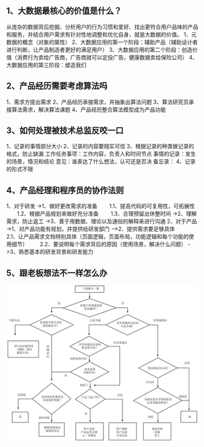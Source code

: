 ## 1、大数据最核心的价值是什么？
从庞杂的数据背后挖掘、分析用户的行为习惯和爱好、找出更符合用户品味的产品和服务，并结合用户需求有针对性地调整和优化自身，就是大数据的价值。
1、元数据的概念（对象的属性）
2、大数据应用的第一个阶段：辅助产品（辅助设计者进行判断，让产品制造者更好的满足用户）
3、大数据应用的第二个阶段：创造价值（消费行为卖给广告商，广告商就可以定投广告，健康数据卖给保险公司）
4、大数据应用的第三阶段：塑造我们

## 2、产品经历需要考虑算法吗
1、需求方提出需求
2、产品经历承接需求，并抽象出算法问题
3、算法研究员承接算法需求，解决算法课题
4、产品经历整合算法模型成为产品功能

## 3、如何处理被技术总监反咬一口
1、记录的事情部分大小
2、记录的内容要翔实可信
3、根据记录的种类做记录的格式，防止缺漏
工作任务事项：工作内容，负责人和时间节点
事情的记录：发生的场景，情况和结论
意见：谁表达了什么想法，认可还是否决
备忘录：
4、记录的形式不限


## 4、产品经理和程序员的协作法则
1、对于研发
->1、做好更改需求的准备
&emsp;&emsp;1.1、提高代码的可复用性，可拓展性
&emsp;&emsp;1.2、根据产品规划来做好充分准备
&emsp;&emsp;1.3、合理预留出休整时间
->2、理解需求，防止返工
->3、善于用数据、理论以及通俗的解释来进行沟通
2、对于产品
->1、对产品功能有规划，并提供给研发部门
—>2、提供需求要足够具体
&emsp;&emsp;2.1、让产品需求文档特别具体（页面逻辑，页面布局，功能逻辑和每个功能的使用细节）
&emsp;&emsp;2.2、要说明每个需求背后的原因（使用场景，解决什么问题）
->3、熟悉基本的研发背景和研发能力

## 5、跟老板想法不一样怎么办

![image](https://github.com/muyexiaogui/Product/raw/master/extension/WechatIMG128.jpeg)





